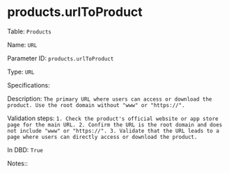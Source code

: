 # products.urlToProduct

Table: ```Products```

Name: ```URL```

Parameter ID: ```products.urlToProduct```

Type: ```URL```

Specifications: ``` ```

Description: ```The primary URL where users can access or download the product. Use the root domain without "www" or "https://".```

Validation steps: ```1. Check the product's official website or app store page for the main URL.
2. Confirm the URL is the root domain and does not include "www" or "https://".
3. Validate that the URL leads to a page where users can directly access or download the product.```

In DBD: ```True```

Notes:: ``` ```

